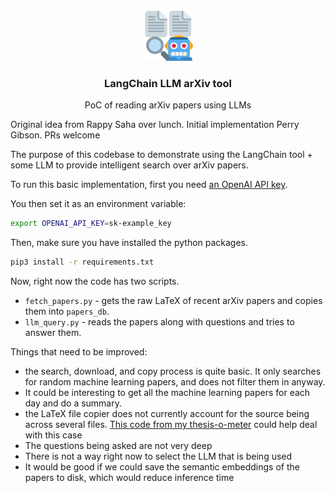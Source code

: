 <!-- PROJECT LOGO -->
<br />
<div align="center">
  <a href="https://github.com/othneildrew/Best-README-Template">
    <img src="logo.png" alt="Logo" width="80" height="80">
  </a>

  <h3 align="center">LangChain LLM arXiv tool </h3>

  <p align="center">
    PoC of reading arXiv papers using LLMs
    <br />
  </p>
</div>


Original idea from Rappy Saha over lunch.
Initial implementation Perry Gibson.
PRs welcome

The purpose of this codebase to demonstrate using the LangChain tool + some LLM to provide intelligent search over arXiv papers.

To run this basic implementation, first you need [an OpenAI API key](https://help.openai.com/en/articles/4936850-where-do-i-find-my-secret-api-key).

You then set it as an environment variable:

``` sh
export OPENAI_API_KEY=sk-example_key
```

Then, make sure you have installed the python packages.

``` sh
pip3 install -r requirements.txt
```


Now, right now the code has two scripts.

- `fetch_papers.py` - gets the raw LaTeX of recent arXiv papers and copies them into `papers_db`.
- `llm_query.py` - reads the papers along with questions and tries to answer them.


Things that need to be improved:
- the search, download, and copy process is quite basic.  It only searches for random machine learning papers, and does not filter them in anyway.
- It could be interesting to get all the machine learning papers for each day and do a summary.
- the LaTeX file copier does not currently account for the source being across several files.  [This code from my thesis-o-meter](https://github.com/Wheest/thesis-o-meter/blob/main/tex_file_processor.py) could help deal with this case
- The questions being asked are not very deep
- There is not a way right now to select the LLM that is being used
- It would be good if we could save the semantic embeddings of the papers to disk, which would reduce inference time
